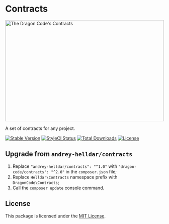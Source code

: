 # Contracts

<img src="https://preview.dragon-code.pro/TheDragonCode/contracts.svg?brand=php" width="100%" height="320" alt="The Dragon Code's Contracts"/>

A set of contracts for any project.

[![Stable Version][badge_stable]][link_packagist]
[![StyleCI Status][badge_styleci]][link_styleci]
[![Total Downloads][badge_downloads]][link_packagist]
[![License][badge_license]][link_license]

## Upgrade from `andrey-helldar/contracts`

1. Replace `"andrey-helldar/contracts": "^1.0"` with `"dragon-code/contracts": "^2.0"` in the `composer.json` file;
2. Replace `Helldar\Contracts` namespace prefix with `DragonCode\Contracts`;
3. Call the `composer update` console command.

## License

This package is licensed under the [MIT License](LICENSE).


[badge_downloads]:      https://img.shields.io/packagist/dt/dragon-code/contracts.svg?style=flat-square

[badge_license]:        https://img.shields.io/packagist/l/dragon-code/contracts.svg?style=flat-square

[badge_stable]:         https://img.shields.io/github/v/release/dragon-code/contracts?label=stable&style=flat-square

[badge_styleci]:        https://styleci.io/repos/119022335/shield

[link_styleci]:         https://github.styleci.io/repos/119022335

[link_license]:         LICENSE

[link_packagist]:       https://packagist.org/packages/dragon-code/contracts
